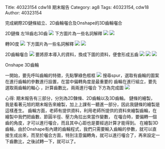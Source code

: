 Title: 40323154 cdw18 期末報告
Category: ag8
Tags: 40323154, cdw18
Author: 40323154


<!-- PELICAN_END_SUMMARY -->
完成網際2D鏈條組立、2D齒輪囓合及Onshape的3D齒輪囓合


2D鏈條
左18齒右30齒
<img src="http://i.imgur.com/ugBO4UE.png" />
下方圖片為一些名詞解釋
<img src="http://i.imgur.com/BovwtX5.png" />
<img src="http://i.imgur.com/n9cH6C9.png" />

轉90度
<img src="http://i.imgur.com/JOIK02L.png" />
下方圖片為一些名詞解釋
<img src="http://i.imgur.com/YsU3h7V.png" />
<img src="http://i.imgur.com/7PNLg54.png" />

2D齒輪囓合
<img src="http://i.imgur.com/LkTdJkj.png" />
要將原本導入的資料，換成下圖的資料，便會形成五齒
<img src="http://i.imgur.com/FnVzoSe.png" />
<img src="http://i.imgur.com/TjYhumG.png" />
<img src="http://i.imgur.com/Exhf874.png" />

Onshape 3D齒輪

一開始，要先呼叫齒輪的特徵，先點擊綠色框框
<img src="http://i.imgur.com/EdK7n1G.png" />
搜尋spur，選取有齒輪的圖案
在進行齒輪的參數進行設置，在當中偏轉角度是最重要的
齒輪在進行組立，要先選取兩齒輪的軸心
，計算齒數比，兩兩進行囓合
下方為完成圖
<img src="http://i.imgur.com/LbQalmE.png" />

心得:
期末報告有三部分，分別為2D鍊條、2D齒輪以及3D齒輪。
鏈條的繪製，
我是看著元旭的期末報告來繪製，加上上課有一聽進一部分，因此我鏈條的繪製是這樣產生。
齒輪方面，老師有提供資料，利用老師所提供的資料來繪製齒輪，在繪製中我們把齒數、節圓半徑、壓力角拉出來當作變數，
在囓合時，要偏轉一個齒的角度，才可以進行囓合，而且其中心距也是要經過計算才能得到。
在繪製3D齒輪，由於Onshape有內建的齒輪程式，我們只需要輸入齒輪的參數，就可以直接生成出來，而至於囓合方面，特別注意偏轉角，就可以進行囓合了，再來設定一下齒數比，之後試轉一下，就可以了。



